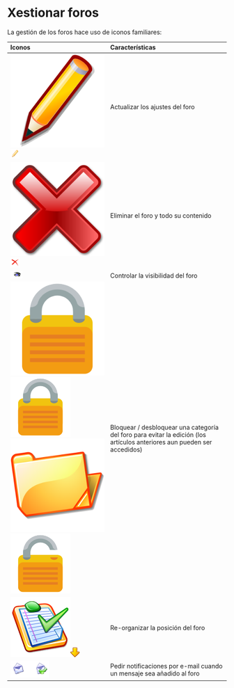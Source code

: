 # Xestionar foros

La gestión de los foros hace uso de iconos familiares:

| Iconos | Características |
| :--- | :--- |
| ![](../../.gitbook/assets/images68%20%282%29.svg)![](../../.gitbook/assets/images68%20%285%29.png) | Actualizar los ajustes del foro |
| ![](../../.gitbook/assets/images69%20%282%29.svg)![](../../.gitbook/assets/images69%20%284%29.png) | Eliminar el foro y todo su contenido |
| ![](../../.gitbook/assets/images70%20%284%29.png) | Controlar la visibilidad del foro |
| ![](../../.gitbook/assets/image23%20%285%29.svg)![](../../.gitbook/assets/image23%20%287%29.png)![](../../.gitbook/assets/image24%20%285%29.svg)![](../../.gitbook/assets/image24%20%287%29.png) | Bloquear / desbloquear una categoría del foro para evitar la edición \(los artículos anteriores aun pueden ser accedidos\) |
| ![](../../.gitbook/assets/image25%20%287%29.png)![](../../.gitbook/assets/image26%20%287%29.png) | Re-organizar la posición del foro |
| ![](../../.gitbook/assets/images73%20%289%29.png) | Pedir notificaciones por e-mail cuando un mensaje sea añadido al foro |

